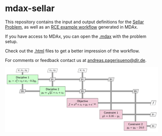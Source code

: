# mdax-sellar

This repository contains the input and output definitions for the [Sellar Problem](https://openmdao.readthedocs.io/en/1.7.3/usr-guide/tutorials/sellar.html),
as well as an [RCE example workflow](./example/rce/rce_cpacs_workflow_mdax_Sellar_Problem_Opt.wf) generated in MDAx.

If you have access to MDAx, you can open the [.mdax](./example/mdax/mdax_Sellar_Problem_Functions.mdax) with the problem setup.

Check out the [.html](./example/html/mdax_Sellar_Problem_Opt.html) files to get a better impression of the workflow.

For comments or feedback contact us at [andreas.pagerisueno@dlr.de](mailto:andreas.pagerisueno@dlr.de).

![Sellar](./static/sellar_xdsm.png "Sellar Workflow")
